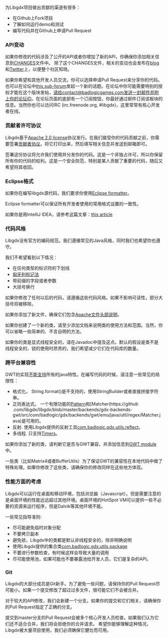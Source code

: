 为Libgdx项目做出贡献的渠道有很多：

  * 在Github上Fork项目
  * 了解如何运行demo和测试
  * 编写代码并在Github上申请Pull Request

### API变动 ###

如果你修改的代码涉及了公开的API或者你增加了新的API，你确保你添加相关信息到[CHANGES](https://github.com/libgdx/libgdx/blob/master/CHANGES)文件中。
除了这个CHANGES文件，相关的变动也会发布在[blog](http://www.badlogicgames.com)和[Twitter](http://www.twitter.com/badlogicgames)上，以便整个社区知晓。

如果你希望和其他开发人员交流，你可以选择申请Pull Request来分享你的代码。也可以在论坛中[this sub-forum](http://www.badlogicgames.com/forum/viewforum.php?f=23)发起一个新的话题。在论坛中你可能需要特别的授权才能在这个版块发帖，请给contact@badlogicgames.com发送一封邮件并附上你的论坛ID。在论坛页面的底部有一个订阅按钮，你最好通过邮件订阅该板块的信息。当然你也可以访问IRC (irc.freenode.org, #libgdx)，这里常常有核心开发者在线。

### 贡献者许可协议 ###

Libgdx基于[Apache 2.0 license](http://en.wikipedia.org/wiki/Apache_License)协议发行。在我们接受你的代码贡献之前，你需要签署[贡献者协议](https://github.com/libgdx/libgdx/blob/master/CLA.txt)。将它打印出来，然后填写相关信息并发送到邮箱即可。

签署这份协议将允许我们使用并分发你的代码。这是一个非独占许可，所以你保留所有你的代码的权利。这是一个安全防范，特别是某人贡献了重要的代码，随后又希望将其收回。

### Eclipse格式 ###

如果你在编写libgdx源代码，我们要求你使用[Eclipse formatter](https://github.com/libgdx/libgdx/blob/master/eclipse-formatter.xml)。

Eclipse formatter可以保证所有开发者使用的常用格式设置的一致性。

如果你是用IntelliJ IDEA，请参考这篇文章：[this article](http://blog.jetbrains.com/idea/2014/01/intellij-idea-13-importing-code-formatter-settings-from-eclipse/?utm_source=hootsuite&utm_campaign=hootsuite)

### 代码风格 ###

Libgdx没有官方的编码规范。我们遵循常见的Java风格，同时我们也希望你也遵守。

我们不希望看到以下情况：
  * 在任何类型的标识符的下划线
  * [匈牙利标记法](http://en.wikipedia.org/wiki/Hungarian_notation)
  * 带前缀的字段或者参数
  * 大括号换行

如果你修改了任何以后的代码，请遵循这些代码风格。如果不影响可读性，部分大括号将被移除。

如果你添加了新文件，确保它们包含[Apache文件头部说明](https://github.com/libgdx/libgdx/blob/master/gdx/src/com/badlogic/gdx/Application.java)。

如果你创建了一个新的类，请至少添加文档来说明类的使用方法和范围。当然，你可以省略一些简单的、不言自明的方法。

如果你的类是显式线程安全的，请在Javadoc中提及这点。默认的假设是类不是线程安全的，锁的使用时昂贵的，我们希望减少它们在代码库的数量。

### 跨平台兼容性 ###

GWT的实现[不能支持]((http://www.gwtproject.org/doc/latest/DevGuideCodingBasicsCompatibility.html))所有的java特性。在编写代码的时候，请注意一些常见的局限性：
  * 格式化。 String.format()是不支持的，使用StringBuilder或者直接拼接字符串。
  * 正则表达式。 一个有限功能的[Pattern](https://github.com/libgdx/libgdx/blob/master/backends/gdx-backends-gwt/src/com/badlogic/gdx/backends/gwt/emu/java/util/regex/Pattern.java)和[Matcher(https://github
  .com/libgdx/libgdx/blob/master/backends/gdx-backends-gwt/src/com/badlogic/gdx/backends/gwt/emu/java/util/regex/Matcher.java)是可用的。
  * 反射. 使用Libgdx提供的反射工具[com.badlogic.gdx.utils.reflect](https://github.com/libgdx/libgdx/tree/master/gdx/src/com/badlogic/gdx/utils/reflect)。
  * 多线程. 只支持[Timers](https://github.com/libgdx/libgdx/tree/master/gdx/src/com/badlogic/gdx/utils/Timer.java)。

如果你添加了新的类，请判断它是否与GWT兼容，并添加信息到[GWT module](https://github.com/libgdx/libgdx/blob/master/gdx/src/com/badlogic/gdx.gwt.xml)中。

一些类（比如Matrix4或者BufferUtils）为了保证GWT的兼容性在本地代码中做了特殊处理。如果你修改了这些类，请确保你的修改同样在这些地方体现。

### 性能方面的考虑 ###

Libgdx可以运行在桌面和移动环境，包括浏览器（Javascript）。但是需要注意的是桌面环境的性能远远超过其他环境。桌面环境的HotSpot VM可以提供一些不必要的资源来运行程序，但是Dalvik等其他环境不能。

一些常见指导准则:

  * 尽可能避免临时对象分配
  * 不要拷贝副本
  * 避免锁，Libgdx中的类都是默认非线程安全的，除非明确说明
  * 使用Libgdx提供的集合类[com.badlogic.gdx.utils package](https://github.com/libgdx/libgdx/tree/master/gdx/src/com/badlogic/gdx/utils)
  * 不要进行参数检查，有时候这样会导致大量的调用
  * 尽可能使用池，如果可能也不要暴露池给开发人员，它们是复杂的API。

### Git ###

Libgdx的大部分成员是Git新手。为了避免一些问题，请保持你的Pull Request尽可能小。如果一个提交修改了超过过多文件，很可能它们不会被合并。

对于较大的API修改，我们会新建一个分支。如果你的提交和它们相关，请确保你的Pull Request指定了正确的分支。

提交到master分支的Pull Request会被多个核心开发人员检查。如果我们认为它们还不适合合并，我们将会拒绝你的合并请求。
希望你能够理解这种情况。Libgdx被大量项目使用，我们必须确保它健壮而可用。